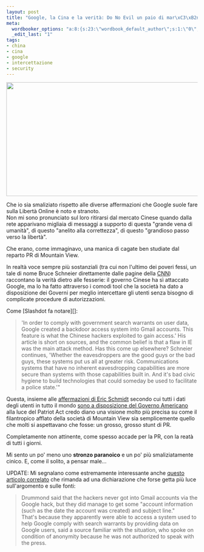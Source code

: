 ```yaml
--- 
layout: post
title: "Google, la Cina e la verità: Do No Evil un paio di mar\xC3\xB2ni\xE2\x80\xA6"
meta: 
  wordbooker_options: "a:8:{s:23:\"wordbook_default_author\";s:1:\"0\";s:29:\"wordbook_republish_time_frame\";s:2:\"10\";s:18:\"wordbook_attribute\";s:31:\"Posted a new post on their blog\";s:29:\"wordbooker_status_update_text\";s:35:\": New blog post :  %title% - %link%\";s:19:\"wordbook_actionlink\";s:3:\"300\";s:18:\"wordbook_orandpage\";s:1:\"2\";s:23:\"wordbook_extract_length\";s:3:\"256\";s:18:\"wordbook_page_post\";s:4:\"-100\";}"
  _edit_last: "1"
tags: 
- china
- cina
- google
- intercettazione
- security
---
```

<a href="http://www.lastknight.com/download//2010/01/t1larg.schneier.google.afpgi_.jpg"><img src="http://www.lastknight.com/download//2010/01/t1larg.schneier.google.afpgi_-533x300.jpg" alt="" title="t1larg.schneier.google.afpgi" width="533" height="300" class="aligncenter size-medium wp-image-1812" /></a>  
  
Che io sia smaliziato rispetto alle diverse affermazioni che Google suole fare sulla Libertà Online è noto e stranoto.  
Non mi sono pronunciato sul loro ritirarsi dal mercato Cinese quando dalla rete apparivano migliaia di messaggi a supporto di questa "grande vena di umanità", di questo "anelito alla correttezza", di questo "grandioso passo verso la libertà".  
  
Che erano, come immaginavo, una manica di cagate ben studiate dal reparto PR di Mountain View.  
  
In realtà voce sempre più sostanziali (tra cui non l'ultimo dei poveri fessi, un tale di nome Bruce Schneier direttamente dalle pagine della [CNN][2]) raccontano la verità dietro alle fesserie: il governo Cinese ha sì attaccato Google, ma lo ha fatto attraverso i comodi tool che la società ha dato a disposizione dei Governi per meglio intercettare gli utenti senza bisogno di complicate procedure di autorizzazioni.  
  
Come [Slashdot fa notare][]:  
  
> 'In order to comply with government search warrants on user data, Google created a backdoor access system into Gmail accounts. This feature is what the Chinese hackers exploited to gain access.' His article is short on sources, and the common belief is that a flaw in IE was the main attack method. Has this come up elsewhere? Schneier continues, 'Whether the eavesdroppers are the good guys or the bad guys, these systems put us all at greater risk. Communications systems that have no inherent eavesdropping capabilities are more secure than systems with those capabilities built in. And it's bad civic hygiene to build technologies that could someday be used to facilitate a police state.'"  
  
Questa, insieme alle [affermazioni di Eric Schmidt][3] secondo cui tutti i dati degli utenti in tutto il mondo [sono a disposizione del Governo Americano][4] alla luce del Patriot Act credo diano una visione molto più precisa su come il filantropico afflato della società di Mountain View sia semplicemente quello che molti si aspettavano che fosse: un grosso, grosso stunt di PR.  
  
Completamente non attinente, come spesso accade per la PR, con la reatà di tutti i giorni.  
  
Mi sento un po' meno uno **stronzo paranoico** e un po' più smaliziatamente cinico. E, come il solito, a pensar male...  
  
UPDATE: Mi segnalano come estremamente interessante anche [questo articolo correlato][5] che rimanda ad una dichiarazione che forse getta più luce sull'argomento e sulle fonti:  
  
> Drummond said that the hackers never got into Gmail accounts via the Google hack, but they did manage to get some "account information (such as the date the account was created) and subject line."  
> That's because they apparently were able to access a system used to help Google comply with search warrants by providing data on Google users, said a source familiar with the situation, who spoke on condition of anonymity because he was not authorized to speak with the press.


[1]: http://tech.slashdot.org/story/10/01/24/1518213/Surveillance-Backdoor-Enabled-Chinese-Gmail-Attack
[2]: http://www.cnn.com/2010/OPINION/01/23/schneier.google.hacking/index.html
[3]: http://www.lastknight.com/2009/12/08/siete-una-manica-di-stronzi-fuorilegge/
[4]: http://www.fabioghioni.net/2009/12/lad-di-google-e-vero-rilasciamo-i-dati-personali/
[5]: http://www.freedom-to-tinker.com/blog/tblee/google-attacks-highlight-importance-surveillance-transparency 
